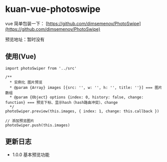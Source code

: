 # kuan-vue-photoswipe

vue 简单包装一下：
[https://github.com/dimsemenov/PhotoSwipe](https://github.com/dimsemenov/PhotoSwipe)

预览地址：暂时没有

## 使用(Vue)

```
import photoSwiper from '../src'

/**
  * 实例化 图片预览
  * @param {Array} images [{src: '', w: '', h: '', title: ''}] === 图片数组
  * @param {Object} options {index: 0, history: false, change: function} === 预览下标、显示hash（hash路由冲突）、change
  */
photoSwiper.preview(this.images, { index: 1, change: this.callback })

// 添加预览图片
photoSwiper.push(this.images)
```

## 更新日志

- 1.0.0 基本预览功能

